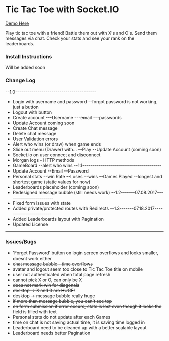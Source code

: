 # Tic Tac Toe with Socket.IO
[Demo Here](https://tic-tac-toe-socketio.herokuapp.com/)

Play tic tac toe with a friend! Battle them out with X's and O's. Send them messages via chat. Check your stats and see your rank on the leaderboards.

### Install Instructions
Will be added soon

### Change Log
--1.0----------------------------------------
- Login with username and password
--forgot password is not working, just a button
- Logout with button
- Create account
---Username
---email
---passwords
- Update Account coming soon
- Create Chat message
- Delete chat message
- User Validation errors
- Alert who wins (or draw) when game ends
- Slide out menu (Drawer) with...
--Play
--Update Account (coming soon)
- Socket.io on user connect and disconnect
- Morgan logs - HTTP methods
- GameBoard
--alert who wins
--1.1---------------------------------------
- Update Account
--Email
--Password
- Personal stats
--win Rate
--Loses
--wins
--Games Played
--longest and shortest game (static values for now)
- Leaderboards placeholder (coming soon)
- Redesigned message bubble (still needs work)
--1.2-------07.08.2017-----------------------
- Fixed form issues with state
- Added private/protected routes with Redirects
--1.3-------07.18.2017-----------------------
- Added Leaderboards layout with Pagination
- Updated License
--------------------------------------------

### Issues/Bugs
- 'Forget Password' button on login screen overflows and looks smaller, doesnt work either
- ~~chat message bubble - time overflows~~
- avatar and logout seem too close to Tic Tac Toe title on mobile
- user not authenticated when total page refresh
- cannot pick X or O, can only be X
- ~~does not mark win for diagonals~~
- ~~desktop -> X and 0 are HUGE!~~
- desktop -> message bubble really huge
- ~~if more than message bubble, you can't see top~~
- ~~on form submission if error occurs, state is lost even though it looks the field is filled with text~~
- Personal stats do not update after each Games
- time on chat is not saving actual time, it is saving time logged in
- Leaderboard need to be cleaned up with a better scalable layout
- Leaderboard needs better Pagination
